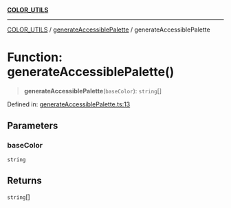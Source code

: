 [**COLOR_UTILS**](../../README.md)

***

[COLOR_UTILS](../../README.md) / [generateAccessiblePalette](../README.md) / generateAccessiblePalette

# Function: generateAccessiblePalette()

> **generateAccessiblePalette**(`baseColor`): `string`[]

Defined in: [generateAccessiblePalette.ts:13](https://github.com/dailker/everyutil/blob/88c583cdd8386be54599315f93f88880d20b94f3/src/color/generateAccessiblePalette.ts#L13)

## Parameters

### baseColor

`string`

## Returns

`string`[]

